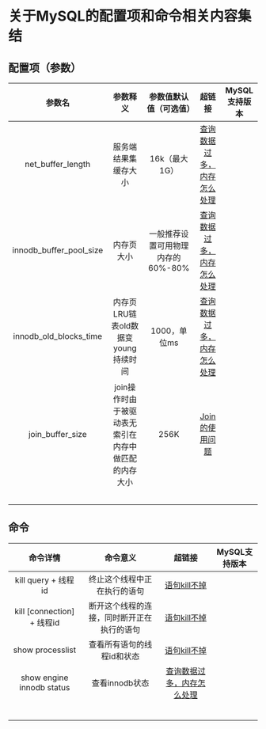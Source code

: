 # 关于MySQL的配置项和命令相关内容集结

## 配置项（参数）

|         参数名          |                       参数释义                       |      参数值默认值（可选值）       |                            超链接                            | MySQL支持版本 |
| :---------------------: | :--------------------------------------------------: | :-------------------------------: | :----------------------------------------------------------: | :-----------: |
|    net_buffer_length    |                 服务端结果集缓存大小                 |           16k（最大1G）           | [查询数据过多，内存怎么处理](bug_你有我也有/(查询)查询数据过多，内存怎么处理.md) |               |
| innodb_buffer_pool_size |                      内存页大小                      | 一般推荐设置可用物理内存的60%-80% | [查询数据过多，内存怎么处理](bug_你有我也有/(查询)查询数据过多，内存怎么处理.md) |               |
| innodb_old_blocks_time  |         内存页LRU链表old数据变young持续时间          |           1000，单位ms            | [查询数据过多，内存怎么处理](bug_你有我也有/(查询)查询数据过多，内存怎么处理.md) |               |
|    join_buffer_size     | join操作时由于被驱动表无索引在内存中做匹配的内存大小 |               256K                |      [Join的使用问题](bug_你有我也有/Join的使用问题.md)      |               |
|                         |                                                      |                                   |                                                              |               |
|                         |                                                      |                                   |                                                              |               |
|                         |                                                      |                                   |                                                              |               |
|                         |                                                      |                                   |                                                              |               |
|                         |                                                      |                                   |                                                              |               |

## 命令

|          命令详情          |                  命令意义                  |                            超链接                            | MySQL支持版本 |
| :------------------------: | :----------------------------------------: | :----------------------------------------------------------: | :-----------: |
|    kill query + 线程id     |        终止这个线程中正在执行的语句        |        [语句kill不掉](bug_你有我也有/语句Kill不掉.md)        |               |
| kill [connection] + 线程id | 断开这个线程的连接，同时断开正在执行的语句 |        [语句kill不掉](bug_你有我也有/语句Kill不掉.md)        |               |
|      show processlist      |         查看所有语句的线程id和状态         |        [语句kill不掉](bug_你有我也有/语句Kill不掉.md)        |               |
| show engine innodb status  |               查看innodb状态               | [查询数据过多，内存怎么处理](bug_你有我也有/(查询)查询数据过多，内存怎么处理.md) |               |
|                            |                                            |                                                              |               |
|                            |                                            |                                                              |               |
|                            |                                            |                                                              |               |
|                            |                                            |                                                              |               |
|                            |                                            |                                                              |               |
|                            |                                            |                                                              |               |

